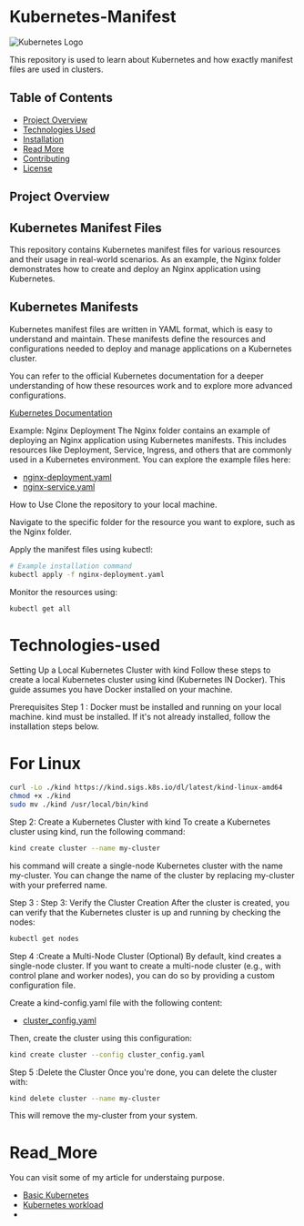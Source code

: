# Kubernetes-Manifest

![Kubernetes Logo](https://www.google.com/url?sa=i&url=https%3A%2F%2Fwww.linkedin.com%2Fpulse%2Fusing-kubectl-logs-how-view-kubernetes-pod-abhishek-rana&psig=AOvVaw0Whts7r0M14F9DfDfzRcE6&ust=1735743313247000&source=images&cd=vfe&opi=89978449&ved=0CBQQjRxqFwoTCMjGqfCh0ooDFQAAAAAdAAAAABAE)

This repository is used to learn about Kubernetes and how exactly manifest files are used in clusters.

## Table of Contents

- [Project Overview](#Project-overview)
- [Technologies Used](#Technologies-used)
- [Installation](#installation)
- [Read More](#Read_More)
- [Contributing](#contributing)
- [License](#license)

## Project Overview

## Kubernetes Manifest Files
This repository contains Kubernetes manifest files for various resources and their usage in real-world scenarios. As an example, the Nginx folder demonstrates how to create and deploy an Nginx application using Kubernetes.

## Kubernetes Manifests
Kubernetes manifest files are written in YAML format, which is easy to understand and maintain. These manifests define the resources and configurations needed to deploy and manage applications on a Kubernetes cluster.

You can refer to the official Kubernetes documentation for a deeper understanding of how these resources work and to explore more advanced configurations.

[Kubernetes Documentation](https://kubernetes.io/docs/)


Example: Nginx Deployment
The Nginx folder contains an example of deploying an Nginx application using Kubernetes manifests. This includes resources like Deployment, Service, Ingress, and others that are commonly used in a Kubernetes environment.
You can explore the example files here:
- [nginx-deployment.yaml](Nginx/deployment.yaml)
- [nginx-service.yaml](nginx/service.yaml)

How to Use
Clone the repository to your local machine.

Navigate to the specific folder for the resource you want to explore, such as the Nginx folder.

Apply the manifest files using kubectl:

```bash
# Example installation command
kubectl apply -f nginx-deployment.yaml
```
Monitor the resources using:
```bash
kubectl get all
```

# Technologies-used

Setting Up a Local Kubernetes Cluster with kind
Follow these steps to create a local Kubernetes cluster using kind (Kubernetes IN Docker). This guide assumes you have Docker installed on your machine.

Prerequisites
Step 1 : Docker must be installed and running on your local machine.
kind must be installed. If it's not already installed, follow the installation steps below.

# For Linux
```bash
curl -Lo ./kind https://kind.sigs.k8s.io/dl/latest/kind-linux-amd64
chmod +x ./kind
sudo mv ./kind /usr/local/bin/kind
```

Step 2: Create a Kubernetes Cluster with kind
To create a Kubernetes cluster using kind, run the following command:
```bash
kind create cluster --name my-cluster
```
his command will create a single-node Kubernetes cluster with the name my-cluster. You can change the name of the cluster by replacing my-cluster with your preferred name.

Step 3 : Step 3: Verify the Cluster Creation
After the cluster is created, you can verify that the Kubernetes cluster is up and running by checking the nodes:

```bash
kubectl get nodes
```
Step 4 :Create a Multi-Node Cluster (Optional)
By default, kind creates a single-node cluster. If you want to create a multi-node cluster (e.g., with control plane and worker nodes), you can do so by providing a custom configuration file.

Create a kind-config.yaml file with the following content:
- [cluster_config.yaml](cluster_config.yaml)

Then, create the cluster using this configuration:
```bash
kind create cluster --config cluster_config.yaml
```
Step 5 :Delete the Cluster
Once you're done, you can delete the cluster with:
```bash
kind delete cluster --name my-cluster
```
This will remove the my-cluster from your system.

# Read_More
You can visit some of my article for understaing purpose.

- [Basic Kubernetes](Kubernetes_series.pdf)
- [Kubernetes workload](Kubernetes-workload.pdf)
- 
